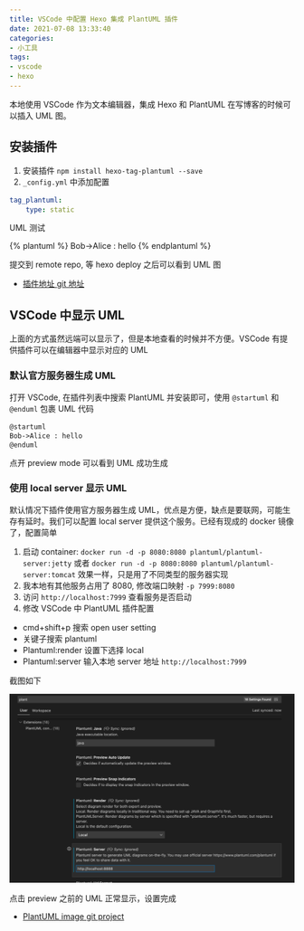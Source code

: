 ```yaml
---
title: VSCode 中配置 Hexo 集成 PlantUML 插件
date: 2021-07-08 13:33:40
categories:
- 小工具
tags:
- vscode
- hexo
---
```


本地使用 VSCode 作为文本编辑器，集成 Hexo 和 PlantUML 在写博客的时候可以插入 UML 图。

## 安装插件

1. 安装插件 `npm install hexo-tag-plantuml --save`
2. `_config.yml` 中添加配置

```yml
tag_plantuml:
	type: static
```

UML 测试

{% plantuml %}
    Bob->Alice : hello
{% endplantuml %}

提交到 remote repo, 等 hexo deploy 之后可以看到 UML 图

* [插件地址 git 地址](https://github.com/two/hexo-tag-plantuml)

## VSCode 中显示 UML

上面的方式虽然远端可以显示了，但是本地查看的时候并不方便。VSCode 有提供插件可以在编辑器中显示对应的 UML

### 默认官方服务器生成 UML

打开 VSCode, 在插件列表中搜索 PlantUML 并安装即可，使用 `@startuml` 和 `@enduml` 包裹 UML 代码

```plantuml
@startuml
Bob->Alice : hello
@enduml
```

点开 preview mode 可以看到 UML 成功生成

### 使用 local server 显示 UML

默认情况下插件使用官方服务器生成 UML，优点是方便，缺点是要联网，可能生存有延时。我们可以配置 local server 提供这个服务。已经有现成的 docker 镜像了，配置简单

1. 启动 container: `docker run -d -p 8080:8080 plantuml/plantuml-server:jetty` 或者 `docker run -d -p 8080:8080 plantuml/plantuml-server:tomcat` 效果一样，只是用了不同类型的服务器实现
2. 我本地有其他服务占用了 8080, 修改端口映射 `-p 7999:8080`
3. 访问 `http://localhost:7999` 查看服务是否启动
4. 修改 VSCode 中 PlantUML 插件配置

* cmd+shift+p 搜索 open user setting
* 关键子搜索 plantuml
* Plantuml:render 设置下选择 local
* Plantuml:server 输入本地 server 地址 `http://localhost:7999`

截图如下

![uml plugin setting](VSCode-with-Hexo-and-PlantUML/plantuml_setting.png)

点击 preview 之前的 UML 正常显示，设置完成

* [PlantUML image git project](https://github.com/plantuml/plantuml-server)